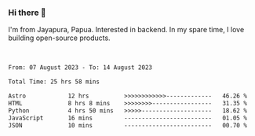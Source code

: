 ### Hi there 👋

I'm from Jayapura, Papua. Interested in backend. In my spare time, I love building open-source products.

<br>

 
 <!--START_SECTION:waka-->

```txt
From: 07 August 2023 - To: 14 August 2023

Total Time: 25 hrs 58 mins

Astro            12 hrs          >>>>>>>>>>>>-------------   46.26 %
HTML             8 hrs 8 mins    >>>>>>>>-----------------   31.35 %
Python           4 hrs 50 mins   >>>>>--------------------   18.62 %
JavaScript       16 mins         -------------------------   01.05 %
JSON             10 mins         -------------------------   00.70 %
```

<!--END_SECTION:waka-->
